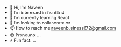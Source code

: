 - 👋 Hi, I’m Naveen
- 👀 I’m interested in frontEnd
- 🌱 I’m currently learning React
- 💞️ I’m looking to collaborate on ...
- 📫 How to reach me naveenbusiness672@gmail.com
- 😄 Pronouns: ...
- ⚡ Fun fact: ...

<!---
Naveen-2525/Naveen-2525 is a ✨ special ✨ repository because its `README.md` (this file) appears on your GitHub profile.
You can click the Preview link to take a look at your changes.
--->
